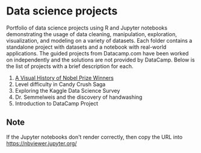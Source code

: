 # Data science projects
Portfolio of data science projects using R and Jupyter notebooks demonstrating the usage of data cleaning, manipulation, exploration, visualization, and modeling on a variety of datasets. Each folder contains a standalone project with datasets and a notebook with real-world applications. The guided projects from Datacamp.com have been worked on independently and the solutions are not provided by DataCamp.
Below is the list of projects with a brief description for each.

1.	[A Visual History of Nobel Prize Winners](../blob/master/A%20Visual%20History%20of%20Nobel%20Prize%20Winners/notebook.ipynb)
2. Level difficulty in Candy Crush Saga
3. Exploring the Kaggle Data Science Survey
4. Dr. Semmelweis and the discovery of handwashing
5. Introduction to DataCamp Project




## Note
If the Jupyter notebooks don't render correctly, then copy the URL into https://nbviewer.jupyter.org/ 


